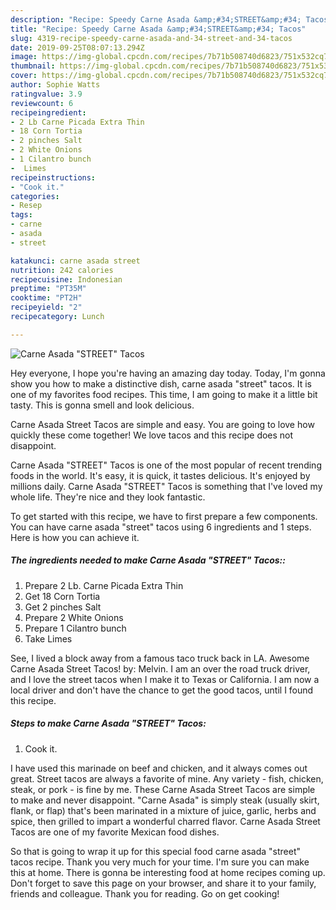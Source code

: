 ```yaml
---
description: "Recipe: Speedy Carne Asada &amp;#34;STREET&amp;#34; Tacos"
title: "Recipe: Speedy Carne Asada &amp;#34;STREET&amp;#34; Tacos"
slug: 4319-recipe-speedy-carne-asada-and-34-street-and-34-tacos
date: 2019-09-25T08:07:13.294Z
image: https://img-global.cpcdn.com/recipes/7b71b508740d6823/751x532cq70/carne-asada-street-tacos-recipe-main-photo.jpg
thumbnail: https://img-global.cpcdn.com/recipes/7b71b508740d6823/751x532cq70/carne-asada-street-tacos-recipe-main-photo.jpg
cover: https://img-global.cpcdn.com/recipes/7b71b508740d6823/751x532cq70/carne-asada-street-tacos-recipe-main-photo.jpg
author: Sophie Watts
ratingvalue: 3.9
reviewcount: 6
recipeingredient:
- 2 Lb Carne Picada Extra Thin
- 18 Corn Tortia
- 2 pinches Salt
- 2 White Onions
- 1 Cilantro bunch
-  Limes
recipeinstructions:
- "Cook it."
categories:
- Resep
tags:
- carne
- asada
- street

katakunci: carne asada street
nutrition: 242 calories
recipecuisine: Indonesian
preptime: "PT35M"
cooktime: "PT2H"
recipeyield: "2"
recipecategory: Lunch

---
```



![Carne Asada &#34;STREET&#34; Tacos](https://img-global.cpcdn.com/recipes/7b71b508740d6823/751x532cq70/carne-asada-street-tacos-recipe-main-photo.jpg)

Hey everyone, I hope you're having an amazing day today. Today, I'm gonna show you how to make a distinctive dish, carne asada &#34;street&#34; tacos. It is one of my favorites food recipes. This time, I am going to make it a little bit tasty. This is gonna smell and look delicious.

Carne Asada Street Tacos are simple and easy. You are going to love how quickly these come together! We love tacos and this recipe does not disappoint.

Carne Asada &#34;STREET&#34; Tacos is one of the most popular of recent trending foods in the world. It's easy, it is quick, it tastes delicious. It's enjoyed by millions daily. Carne Asada &#34;STREET&#34; Tacos is something that I've loved my whole life. They're nice and they look fantastic.


To get started with this recipe, we have to first prepare a few components. You can have carne asada &#34;street&#34; tacos using 6 ingredients and 1 steps. Here is how you can achieve it.

##### The ingredients needed to make Carne Asada &#34;STREET&#34; Tacos::

1. Prepare 2 Lb. Carne Picada Extra Thin
1. Get 18 Corn Tortia
1. Get 2 pinches Salt
1. Prepare 2 White Onions
1. Prepare 1 Cilantro bunch
1. Take  Limes


See, I lived a block away from a famous taco truck back in LA. Awesome Carne Asada Street Tacos! by: Melvin. I am an over the road truck driver, and I love the street tacos when I make it to Texas or California. I am now a local driver and don&#39;t have the chance to get the good tacos, until I found this recipe. 

##### Steps to make Carne Asada &#34;STREET&#34; Tacos:

1. Cook it.


I have used this marinade on beef and chicken, and it always comes out great. Street tacos are always a favorite of mine. Any variety - fish, chicken, steak, or pork - is fine by me. These Carne Asada Street Tacos are simple to make and never disappoint. &#34;Carne Asada&#34; is simply steak (usually skirt, flank, or flap) that&#39;s been marinated in a mixture of juice, garlic, herbs and spice, then grilled to impart a wonderful charred flavor. Carne Asada Street Tacos are one of my favorite Mexican food dishes. 

So that is going to wrap it up for this special food carne asada &#34;street&#34; tacos recipe. Thank you very much for your time. I'm sure you can make this at home. There is gonna be interesting food at home recipes coming up. Don't forget to save this page on your browser, and share it to your family, friends and colleague. Thank you for reading. Go on get cooking!
